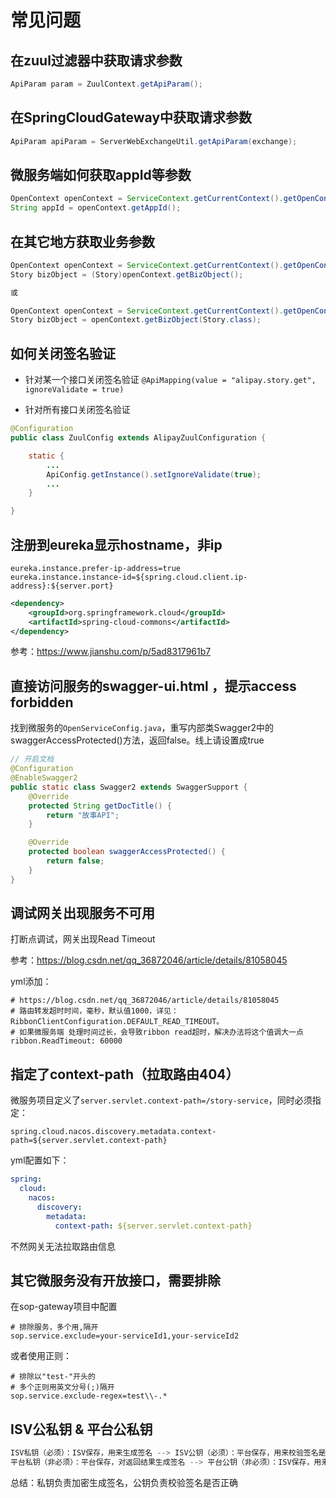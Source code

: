 # 常见问题

## 在zuul过滤器中获取请求参数

```java
ApiParam param = ZuulContext.getApiParam();
```

## 在SpringCloudGateway中获取请求参数

```java
ApiParam apiParam = ServerWebExchangeUtil.getApiParam(exchange);
```

## 微服务端如何获取appId等参数

```java
OpenContext openContext = ServiceContext.getCurrentContext().getOpenContext();
String appId = openContext.getAppId();
```

## 在其它地方获取业务参数

```java
OpenContext openContext = ServiceContext.getCurrentContext().getOpenContext();
Story bizObject = (Story)openContext.getBizObject();

或

OpenContext openContext = ServiceContext.getCurrentContext().getOpenContext();
Story bizObject = openContext.getBizObject(Story.class);
```

## 如何关闭签名验证

- 针对某一个接口关闭签名验证
`@ApiMapping(value = "alipay.story.get", ignoreValidate = true)`

- 针对所有接口关闭签名验证

```java
@Configuration
public class ZuulConfig extends AlipayZuulConfiguration {

    static {
        ...
        ApiConfig.getInstance().setIgnoreValidate(true);
        ...
    }

}
```

## 注册到eureka显示hostname，非ip

```properties
eureka.instance.prefer-ip-address=true
eureka.instance.instance-id=${spring.cloud.client.ip-address}:${server.port}
```

```xml
<dependency>
    <groupId>org.springframework.cloud</groupId>
    <artifactId>spring-cloud-commons</artifactId>
</dependency>
```

参考：https://www.jianshu.com/p/5ad8317961b7

## 直接访问服务的swagger-ui.html ，提示access forbidden

找到微服务的`OpenServiceConfig.java`，重写内部类Swagger2中的swaggerAccessProtected()方法，返回false。线上请设置成true

```java
// 开启文档
@Configuration
@EnableSwagger2
public static class Swagger2 extends SwaggerSupport {
    @Override
    protected String getDocTitle() {
        return "故事API";
    }

    @Override
    protected boolean swaggerAccessProtected() {
        return false;
    }
}
```

## 调试网关出现服务不可用

打断点调试，网关出现Read Timeout

参考：https://blog.csdn.net/qq_36872046/article/details/81058045

yml添加：

```properties
# https://blog.csdn.net/qq_36872046/article/details/81058045
# 路由转发超时时间，毫秒，默认值1000，详见：RibbonClientConfiguration.DEFAULT_READ_TIMEOUT。
# 如果微服务端 处理时间过长，会导致ribbon read超时，解决办法将这个值调大一点
ribbon.ReadTimeout: 60000
```

## 指定了context-path（拉取路由404）

微服务项目定义了`server.servlet.context-path=/story-service`，同时必须指定：

```properties
spring.cloud.nacos.discovery.metadata.context-path=${server.servlet.context-path}
```

yml配置如下：

```yaml
spring:
  cloud:
    nacos:
      discovery:
        metadata:
          context-path: ${server.servlet.context-path}
```

不然网关无法拉取路由信息

## 其它微服务没有开放接口，需要排除

在sop-gateway项目中配置

```properties
# 排除服务，多个用,隔开
sop.service.exclude=your-serviceId1,your-serviceId2
```

或者使用正则：

```properties
# 排除以"test-"开头的
# 多个正则用英文分号(;)隔开
sop.service.exclude-regex=test\\-.*
```

## ISV公私钥 & 平台公私钥

```java
ISV私钥（必须）：ISV保存，用来生成签名 --> ISV公钥（必须）：平台保存，用来校验签名是否正确
平台私钥（非必须）：平台保存，对返回结果生成签名 --> 平台公钥（非必须）：ISV保存，用来校验签名是否正确
```

总结：私钥负责加密生成签名，公钥负责校验签名是否正确
